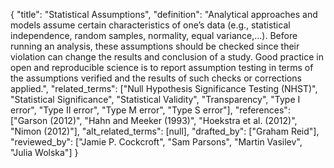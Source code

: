 {
    "title": "Statistical Assumptions",
    "definition": "Analytical approaches and models assume certain characteristics of one’s data (e.g., statistical independence, random samples, normality, equal variance,...). Before running an analysis, these assumptions should be checked since their violation can change the results and conclusion of a study. Good practice in open and reproducible science is to report assumption testing in terms of the assumptions verified and the results of such checks or corrections applied.",
    "related_terms": ["Null Hypothesis Significance Testing (NHST)", "Statistical Significance", "Statistical Validity", "Transparency", "Type I error", "Type II error", "Type M error", "Type S error"],
    "references": ["Garson (2012)", "Hahn and Meeker (1993)", "Hoekstra et al. (2012)", "Nimon (2012)"],
    "alt_related_terms": [null],
    "drafted_by": ["Graham Reid"],
    "reviewed_by": ["Jamie P. Cockcroft", "Sam Parsons", "Martin Vasilev", "Julia Wolska"]
  }
